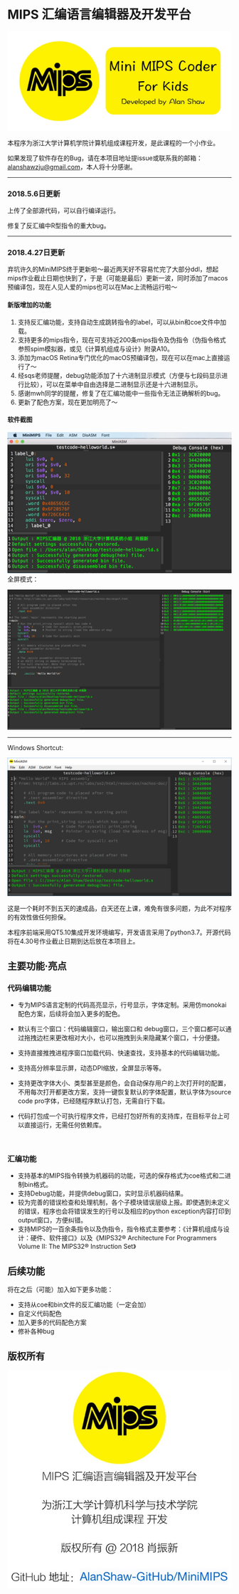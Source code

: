 # MIPS 汇编语言编辑器及开发平台

![](png/open.png)

本程序为浙江大学计算机学院计算机组成课程开发，是此课程的一个小作业。

如果发现了软件存在的Bug，请在本项目地址提issue或联系我的邮箱：alanshawzju@gmail.com，本人将十分感谢。

------

### 2018.5.6日更新

上传了全部源代码，可以自行编译运行。

修复了反汇编中R型指令的重大bug。

------

### 2018.4.27日更新

弃坑许久的MiniMIPS终于更新啦～最近两天好不容易忙完了大部分ddl，想起mips作业截止日期也快到了，于是（可能是最后）更新一波，同时添加了macos预编译包，现在人见人爱的mips也可以在Mac上流畅运行啦～

#### 新版增加的功能

1. 支持反汇编功能，支持自动生成跳转指令的label，可以从bin和coe文件中加载。
2. 支持更多的mips指令，现在可支持近200条mips指令及伪指令（伪指令格式参照spim模拟器，或见《计算机组成与设计》附录A10。
3. 添加为macOS Retina专门优化的macOS预编译包，现在可以在mac上直接运行了～
4. 经sqs老师提醒，debug功能添加了十六进制显示模式（方便与七段码显示进行比较），可以在菜单中自由选择是二进制显示还是十六进制显示。
5. 感谢mwh同学的提醒，修复了在汇编功能中一些指令无法正确解析的bug。
6. 更新了配色方案，现在更加明亮了～

#### 软件截图

![mac1](png/mac1.png)
全屏模式：

![mac2](png/mac2.png)

------

Windows Shortcut:

![](png/shortcut1.png)

这是一个耗时不到五天的速成品，白天还在上课，难免有很多问题，为此不对程序的有效性做任何担保。

本程序前端采用QT5.10集成开发环境编写，开发语言采用了python3.7。开源代码将在4.30号作业截止日期到达后放在本项目上。

## 主要功能·亮点



### 代码编辑功能

- 专为MIPS语言定制的代码高亮显示，行号显示，字体定制。采用仿monokai配色方案，后续将会加入更多的配色。

- 默认有三个窗口：代码编辑窗口，输出窗口和 debug窗口，三个窗口都可以通过拖拽边栏来更改相对大小，也可以拖拽到头来隐藏某个窗口，十分便捷。

- 支持直接推拽进程序窗口加载代码、快速查找，支持基本的代码编辑功能。

- 支持高分辨率显示屏，动态DPI缩放，全屏显示等等。

- 支持更改字体大小、类型甚至是颜色，会自动保存用户的上次打开时的配置，不用每次打开都更改方案，支持一键恢复默认的字体配置，默认字体为source code pro字体，已经随程序默认打包，无需自行下载。

- 代码打包成一个可执行程序文件，已经打包好所有的支持库，在目标平台上可以直接运行，无需任何依赖库。

  ​

### 汇编功能

- 支持基本的MIPS指令转换为机器码的功能，可选的保存格式为coe格式和二进制bin格式。
- 支持Debug功能，并提供debug窗口，实时显示机器码结果。
- 较为完善的错误检查和处理机制，各个子模块错误层级上报。即使遇到未定义的错误，程序也会将错误发生的行号以及相应的python exception内容打印到output窗口，方便纠错。
- 支持MIPS的一百余条指令以及伪指令，指令格式主要参考：《计算机组成与设计：硬件、软件接口》以及《MIPS32® Architecture For Programmers Volume II: The MIPS32® Instruction Set》

## 后续功能

将在之后（可能）加入如下更多功能：

- 支持从coe和bin文件的反汇编功能（一定会加）
- 自定义代码配色
- 加入更多的代码配色方案
- 修补各种bug


## 版权所有

![](png/about.png)





